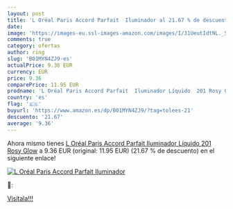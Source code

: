 ```yaml
---
layout: post
title: 'L Oréal Paris Accord Parfait  Iluminador al 21.67 % de descuento'
date: 
image: 'https://images-eu.ssl-images-amazon.com/images/I/31UeutIdtNL._SL200_.jpg'
comments: true
category: ofertas
author: ring
slug: 'B01MYN4ZJ9-es'
actualPrice: 9.36 EUR
currency: EUR
price: 9.36
comparePrice: 11.95 EUR
prodname: 'L Oréal Paris Accord Parfait  Iluminador Líquido  201 Rosy Glow'
country: 'es'
flag: '🇪🇸'
buyurl: 'https://www.amazon.es/dp/B01MYN4ZJ9/?tag=tolees-21'
descuento: '21.67'
average: '9.36'
---
```


Ahora mismo tienes [L Oréal Paris Accord Parfait  Iluminador Líquido  201 Rosy Glow](https://www.amazon.es/dp/B01MYN4ZJ9/?tag=tolees-21) a 9.36 EUR (original: 11.95 EUR) (21.67 %  de descuento) en el siguiente enlace!

[![L Oréal Paris Accord Parfait  Iluminador](https://images-eu.ssl-images-amazon.com/images/I/31UeutIdtNL._SL200_.jpg)](https://www.amazon.es/dp/B01MYN4ZJ9/?tag=tolees-21)

🔎:


[Visítala!!!](https://www.amazon.es/dp/B01MYN4ZJ9/?tag=tolees-21)
